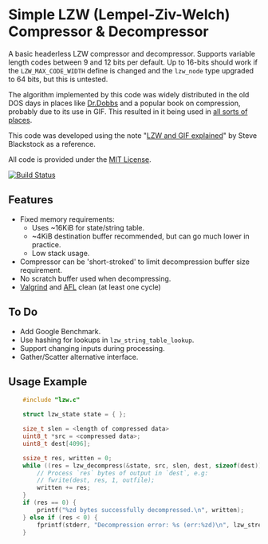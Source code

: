 
# Simple LZW (Lempel-Ziv-Welch) Compressor & Decompressor

A basic headerless LZW compressor and decompressor. Supports variable length codes between
9 and 12 bits per default. Up to 16-bits should work if the `LZW_MAX_CODE_WIDTH`
define is changed and the `lzw_node` type upgraded to 64 bits, but this is untested.

The algorithm implemented by this code was widely distributed in the
old DOS days in places like [Dr.Dobbs](https://marknelson.us/posts/1989/10/01/lzw-data-compression.html) and a popular book on compression,
probably due to its use in GIF. This resulted in it being used in [all sorts of places](https://www.giantbomb.com/profile/eloj/blog/technical-notes-on-the-level-format-of-puzznic-for/114881/).

This code was developed using the note "[LZW and GIF explained](https://www.eecis.udel.edu/~amer/CISC651/lzw.and.gif.explained.html)"
by Steve Blackstock as a reference.

All code is provided under the [MIT License](LICENSE).

[![Build Status](https://travis-ci.org/eloj/lzw-eddy.svg?branch=master)](https://travis-ci.org/eloj/lzw-eddy)

## Features

* Fixed memory requirements:
	* Uses ~16KiB for state/string table.
	* ~4KiB destination buffer recommended, but can go much lower in practice.
	* Low stack usage.
* Compressor can be 'short-stroked' to limit decompression buffer size requirement.
* No scratch buffer used when decompressing.
* [Valgrind](https://valgrind.org/) and [AFL](https://lcamtuf.coredump.cx/afl/) clean (at least one cycle)

## To Do

* Add Google Benchmark.
* Use hashing for lookups in `lzw_string_table_lookup`.
* Support changing inputs during processing.
* Gather/Scatter alternative interface.

## Usage Example

```c
	#include "lzw.c"

	struct lzw_state state = { };

	size_t slen = <length of compressed data>
	uint8_t *src = <compressed data>;
	uint8_t dest[4096];

	ssize_t res, written = 0;
	while ((res = lzw_decompress(&state, src, slen, dest, sizeof(dest))) > 0) {
		// Process `res` bytes of output in `dest`, e.g:
		// fwrite(dest, res, 1, outfile);
		written += res;
	}
	if (res == 0) {
		printf("%zd bytes successfully decompressed.\n", written);
	} else if (res < 0) {
		fprintf(stderr, "Decompression error: %s (err:%zd)\n", lzw_strerror(res), res);
	}
```
